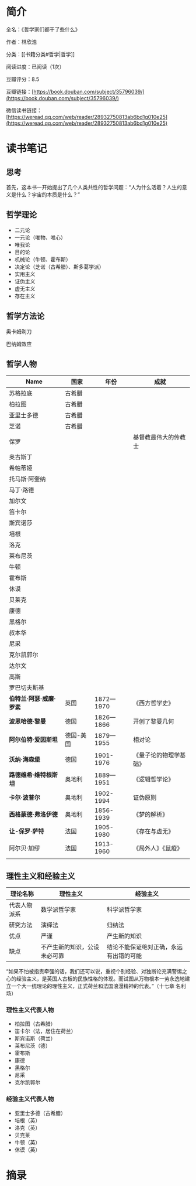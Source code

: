 # 简介

全名：《哲学家们都干了些什么》

作者：林欣浩

分类：[[书籍分类#哲学|哲学]]

阅读进度：已阅读（1次）

豆瓣评分：8.5

豆瓣链接：[https://book.douban.com/subject/35796039/](https://book.douban.com/subject/35796039/)

微信读书链接：[https://weread.qq.com/web/reader/28932750813ab6bd1g010e25](https://weread.qq.com/web/reader/28932750813ab6bd1g010e25)

# 读书笔记
## 思考

首先，这本书一开始提出了几个人类共性的哲学问题：“人为什么活着？人生的意义是什么？宇宙的本质是什么？”

## 哲学理论

* 二元论
* 一元论（唯物、唯心）
* 唯我论
* 目的论
* 机械论（牛顿、霍布斯）
* 决定论（芝诺（古希腊）、斯多葛学派）
* 实用主义
* 证伪主义
* 虚无主义
* 存在主义

## 哲学方法论

奥卡姆剃刀

巴纳姆效应

## 哲学人物

| Name             | 国家    | 年份        | 成就          |
| ---------------- | ----- | --------- | ----------- |
| 苏格拉底             | 古希腊   |           |             |
| 柏拉图              | 古希腊   |           |             |
| 亚里士多德            | 古希腊   |           |             |
| 芝诺               | 古希腊   |           |             |
| 保罗               |       |           | 基督教最伟大的传教士  |
| 奥古斯丁             |       |           |             |
| 希帕蒂娅             |       |           |             |
| 托马斯·阿奎纳          |       |           |             |
| 马丁·路德            |       |           |             |
| 加尔文              |       |           |             |
| 笛卡尔              |       |           |             |
| 斯宾诺莎             |       |           |             |
| 培根               |       |           |             |
| 洛克               |       |           |             |
| 莱布尼茨             |       |           |             |
| 牛顿               |       |           |             |
| 霍布斯              |       |           |             |
| 休谟               |       |           |             |
| 贝莱克              |       |           |             |
| 康德               |       |           |             |
| 黑格尔              |       |           |             |
| 叔本华              |       |           |             |
| 尼采               |       |           |             |
| 克尔凯郭尔            |       |           |             |
| 达尔文              |       |           |             |
| 高斯               |       |           |             |
| 罗巴切夫斯基           |       |           |             |
| **伯特兰·阿瑟·威廉·罗素** | 英国    | 1872—1970 | 《西方哲学史》     |
| **波恩哈德·黎曼**      | 德国    | 1826—1866 | 开创了黎曼几何     |
| **阿尔伯特·爱因斯坦**    | 德国-美国 | 1879—1955 | 相对论         |
| **沃纳·海森堡**       | 德国    | 1901-1976 | 《量子论的物理学基础》 |
| **路德维希·维特根斯坦**   | 奥地利   | 1889—1951 | 《逻辑哲学论》     |
| **卡尔·波普尔**       | 奥地利   | 1902-1994 | 证伪原则        |
| **西格蒙德·弗洛伊德**    | 奥地利   | 1856-1939 | 《梦的解析》      |
| **让-保罗·萨特**      | 法国    | 1905-1980 | 《存在与虚无》     |
| 阿尔贝·加缪           | 法国    | 1913-1960 | 《局外人》《鼠疫》   |
|                  |       |           |             |

## 理性主义和经验主义

| 理论名称   | 理性主义           | 经验主义                |
| ------ | -------------- | ------------------- |
| 代表人物派系 | 数学派哲学家         | 科学派哲学家              |
| 研究方法   | 演绎法            | 归纳法                 |
| 优点     | 严谨             | 产生新的知识              |
| 缺点     | 不产生新的知识，公设未必可靠 | 结论不能保证绝对正确，永远有出错的可能 |

“如果不怕被指责牵强的话，我们还可以说，重视个别经验、对独断论充满警惕之心的经验主义，是英国人古板的民族性格的体现。而试图从万物根本一劳永逸地建立一个大一统理论的理性主义，正式荷兰和法国浪漫精神的代表。”（十七章 名利场）

### 理性主义代表人物

- 柏拉图（古希腊）
- 笛卡尔（法，居住在荷兰）
- 斯宾诺斯（荷兰）
- 莱布尼茨（德）
- 霍布斯
- 康德
- 黑格尔
- 尼采
- 克尔凯郭尔

### 经验主义代表人物

- 亚里士多德（古希腊）
- 培根（英）
- 洛克（英）
- 贝克莱
- 牛顿（英）
- 休谟（英）


# 摘录


